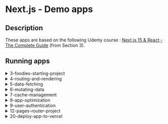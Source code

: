 # Next.js - Demo apps

## Description
These apps are based on the following Udemy course : [Next.js 15 & React - The Complete Guide](https://www.udemy.com/course/nextjs-react-the-complete-guide/) (from Section 3).

## Running apps

<!-- 3-foodies-starting-project -->

<details>
<summary>3-foodies-starting-project</summary>
<dl><dd><dl><dd>

<br/>
<img src="https://img.shields.io/badge/Next.js-14-black?style=flat&logo=nextdotjs&labelColor=black&color=grey" height="25" alt="Next.js 14" title="Next.js 14">

### I. Note
**Submitting images won't work in Production mode**, as we're storing images dynamically in the [public folder](./public/images), and Next.js ignores this folder when building the application. Then, this feature only works in Development mode.

> 💡 A good practice would be to store images in a cloud service such as [AWS S3](https://aws.amazon.com/fr/s3/).

### II. Initialize project
#### A. Install dependencies :
* `npm install`
* `node initdb.js`

#### B. Run Next.js app :
##### 1. DEV mode :
* `npm run dev`

##### 2. PROD mode :
* `npm run build`
* `npm start`

</dl></dd></dl></dd>
</details>

<!-- 4-routing-and-rendering -->

<details>
<summary>4-routing-and-rendering</summary>
<dl><dd><dl><dd>

<br/>
<img src="https://img.shields.io/badge/Next.js-14-black?style=flat&logo=nextdotjs&labelColor=black&color=grey" height="25" alt="Next.js 14" title="Next.js 14">

### I. Note

This project uses the App Routers that was introduced in Next.js 13, instead of the classic Pages Router.

This project also contains an example of [route.js](4-routing-and-rendering/app/(content)/api/route.js) and [middleware.js](4-routing-and-rendering/middleware.js) for demo, but they are not used.

### II. Initialize project
#### A. Install dependencies :
* `npm install`

#### B. Run Next.js app :
* `npm run dev`

</dl></dd></dl></dd>
</details>

<!-- 5-data-fetching -->

<details>
<summary>5-data-fetching</summary>
<dl><dd><dl><dd>

<br/>
<img src="https://img.shields.io/badge/Next.js-14-black?style=flat&logo=nextdotjs&labelColor=black&color=grey" height="25" alt="Next.js 14" title="Next.js 14">

### I. Note
**Express.js backend does not need to run.** This backend server is temporarily useful for following the [Udemy course](https://www.udemy.com/course/nextjs-react-the-complete-guide/) (Section 5), but then everything is modified to use the database with Next.js data fetching instead of using this external Express.js API. **More info here : [DataFetching.md](5-data-fetching/DataFetching.md).**

**data.db** has been moved manually, but was originally generated when the Express.js server was first started.

### II. Initialize project
#### A. Install dependencies :
* `npm install`

#### B. Run Next.js app :
* `npm run dev`

</dl></dd></dl></dd>
</details>

<!-- 6-mutating-data -->

<details>
<summary>6-mutating-data</summary>
<dl><dd><dl><dd>

<br/>
<img src="https://img.shields.io/badge/Next.js-14-black?style=flat&logo=nextdotjs&labelColor=black&color=grey" height="25" alt="Next.js 14" title="Next.js 14">

### I. Note
**posts.db** will be automatically created when starting the application.

### II. Initialize project
#### A. Install dependencies :
* `npm install`

#### B. Add your Cloudinary credentials :
* Create a **.env.local** file in [the root folder of the project](6-mutating-data) with the following fields :
  ```env
  CLOUDINARY_CLOUD_NAME=
  CLOUDINARY_API_KEY=
  CLOUDINARY_API_SECRET=
  ```
* Create a free [cloudinary.com](https://cloudinary.com/) account.
* In your home dashboard, find your API key or create a new one.
* Then fill in all **.env.local** fields with your `Cloud name`, `API Key` and `API Secret`.

#### C. Run Next.js app :
##### 1. DEV mode :
* `npm run dev`

##### 2. PROD mode :
* `npm run build`
* `npm start`

</dl></dd></dl></dd>
</details>

<!-- 7-cache-management -->

<details>
<summary>7-cache-management</summary>
<dl><dd><dl><dd>

<br/>
<img src="https://img.shields.io/badge/Next.js-14-black?style=flat&logo=nextdotjs&labelColor=black&color=grey" height="25" alt="Next.js 14" title="Next.js 14">

### I. Note
This project contains examples to manage cache to improve performance, or to force cache revalidation when required without reloading the whole page.

The current configuration works as is, but if you want to try out other caching management approaches, **take a look at [CacheManagement.md](7-cache-management/CacheManagement.md)** (some details are available in the code itself).

> ⚠️ Note that this is a Next.js 14 project, and there are major caching changes in Next.js 15.

### II. Initialize project
#### A. Install dependencies :
* `npm install`

#### B. Run Next.js app :
* `npm run dev`

</dl></dd></dl></dd>
</details>

<!-- 8-app-optimization -->

<details>
<summary>8-app-optimization</summary>
<dl><dd><dl><dd>

<br/>
<img src="https://img.shields.io/badge/Next.js-14-black?style=flat&logo=nextdotjs&labelColor=black&color=grey" height="25" alt="Next.js 14" title="Next.js 14">

### I. Note
This project contains examples of **image optimization**, which are important for compliance with [Core Web Vitals](https://developers.google.com/search/docs/appearance/core-web-vitals), especially to prevent layout shifting and improve loading :
* Optimization of images from the assets in [header.js](8-app-optimization/components/header.js).
* Optimization of fetched images in [posts.js](8-app-optimization/components/posts.js). This one required special configuration in [next.config.mjs](8-app-optimization/next.config.mjs) to allow fetching images from another domain.

It also contains examples of **static and dynamic metadata**, which are very important for SEO :
* Static metadata example in [home page](8-app-optimization/app/page.js).
* Static metadata example in [main layout](8-app-optimization/app/layout.js).
* Dynamic metadata example in [feed page](8-app-optimization/app/feed/page.js).

> ℹ️ Note that this project doesn't contain any OpenGraph metadata example, but it's possible to define some : https://nextjs.org/docs/app/api-reference/functions/generate-metadata#opengraph

### II. Initialize project
#### A. Install dependencies :
* `npm install`

#### B. Add your Cloudinary credentials :
* Create a **.env.local** file in [the root folder of the project](8-app-optimization) with the following fields :
  ```env
  CLOUDINARY_CLOUD_NAME=
  CLOUDINARY_API_KEY=
  CLOUDINARY_API_SECRET=
  ```
* Create a free [cloudinary.com](https://cloudinary.com/) account.
* In your home dashboard, find your API key or create a new one.
* Then fill in all **.env.local** fields with your `Cloud name`, `API Key` and `API Secret`.

#### C. Run Next.js app :
* `npm run dev`

</dl></dd></dl></dd>
</details>

<!-- 9-user-authentication -->

<details>
<summary>9-user-authentication</summary>
<dl><dd><dl><dd>

<br/>
<img src="https://img.shields.io/badge/Next.js-15-black?style=flat&logo=nextdotjs&labelColor=black&color=grey" height="25" alt="Next.js 15" title="Next.js 15">

### I. Note
This project has been updated to Next.js 15, to fix a small problem when first loading the application at http://localhost:3000/training instead of http://localhost:3000/, the global CSS was not loading for some reason. This update was done following the official recommendations : [**How to upgrade to version 15**](https://nextjs.org/docs/app/guides/upgrading/version-15).

The update involved running a codemod to update to the latest version of Next.js (which was 15.3.4) and manually changing a few lines of code that were causing errors.

> Last commit before updating to Next.js 15 : `a892f1a0d3962f6b7fcfe070dbc4c910678282e9`.

Main files in this project :
* [**Home page form**](9-user-authentication/components/auth-form.js) to sign up or log in.
* [**Authentication server actions**](9-user-authentication/actions/auth-actions.js) listening to form submissions.
* [**Authentication methods**](9-user-authentication/lib/auth.js) that handle session cookies using Lucia Auth, which is a third-party authentication library (it actually calls the database).
* [**Logout button**](9-user-authentication/app/(auth)/layout.js) available in the layout of every page that requires authentication.

> ⚠️ This project uses Lucia Auth v3 which is now deprecated, you can see the official announcement here : https://github.com/lucia-auth/lucia/discussions/1714.
> 
> In a real project, we could use a more recent version of [Lucia Auth](https://lucia-auth.com/sessions/overview), or an alternative such as [Stack Auth](https://stack-auth.com/) or [Auth.js](https://authjs.dev/) (formerly "NextAuth.js"), which are all compatible with Next.js.

### II. Initialize project
#### A. Install dependencies :
* `npm install`

#### B. Run Next.js app :
* `npm run dev`

</dl></dd></dl></dd>
</details>

<!-- 12-pages-router-project -->

<details>
<summary>12-pages-router-project</summary>
<dl><dd><dl><dd>

<br/>
<img src="https://img.shields.io/badge/Next.js-13-black?style=flat&logo=nextdotjs&labelColor=black&color=grey" height="25" alt="Next.js 13" title="Next.js 13">

### I. Note
This demo project uses Pages Router, unlike previous projects which use App Router.

> ⚠️ Note that this is a Next.js 13 project, _which is the version where App Router was introduced_, there are a few differences with previous projects that use Next.js 14.

### II. Initialize project
#### A. Install dependencies :
* `npm install`

#### B. Run Next.js app :
* `npm run dev`

</dl></dd></dl></dd>
</details>

<!-- 20-deploy-app-to-vercel -->

<details>
<summary>20-deploy-app-to-vercel</summary>
<dl><dd><dl><dd>

<br/>
<img src="https://img.shields.io/badge/Next.js-13-black?style=flat&logo=nextdotjs&labelColor=black&color=grey" height="25" alt="Next.js 13" title="Next.js 13">
&nbsp;<img src="https://img.shields.io/badge/Vercel-black?style=flat&logo=vercel" height="25" alt="Vercel" title="Vercel">
&nbsp;<img src="https://img.shields.io/badge/MongoDB-white?style=flat&logo=mongodb" height="25" alt="MongoDB" title="MongoDB">

### I. Note
The purpose of this project is primarily for deployment on Vercel. However, it also includes configurations to connect to a local MongoDB Docker container and to a MongoDB Atlas cloud cluster.

In this section, you will need to define some environment variables. For more more information about them, refer to the official documentation : [**How to use environment variables in Next.js**](https://nextjs.org/docs/pages/guides/environment-variables).

### II. Initialize local environment
#### A. Run a local MongoDB Docker container :
* `docker run --name nextjs_mongo -p 27017:27017 -e MONGO_INITDB_ROOT_USERNAME=admin -e MONGO_INITDB_ROOT_PASSWORD=admin -d mongo`
  > You can replace the username and password with anything you want for your local environment.

#### B. Add your MongoDB container credentials to your environment variables :
* Rename [`.env.local.example`](20-deploy-app-to-vercel/.env.local.example) to `.env.local`
* Replace `<USERNAME>` and `<PASSWORD>` with your credentials (or use `admin` for both if you haven't changed them in the Docker command)

⚠️ Note that the `.env.local` file is ignored by Git in [.gitignore](20-deploy-app-to-vercel/.gitignore). However, it shouldn't be overly sensitive as your container is mostly for local testing without production data.

### III. Initialize cloud environment
#### A. Create a MongoDB Atlas cluster :
* Register at [mongodb.com](https://mongodb.com/) and create a free Atlas cluster.

#### B. Add your MongoDB Atlas credentials to your environment variables :
* Rename [`.env.production.local.example`](20-deploy-app-to-vercel/.env.production.local.example) to `.env.production.local`
* Replace `<USERNAME>`, `<PASSWORD>`, `<CLUSTER>` and `<DATABASE>` with your credentials
  > You can find your connection string in the Atlas dashboard. There might be a "Connect" button on the overview page where you can retrieve these credentials (except the password, which you should have defined earlier).

⚠️ Note that the `.env.production.local` file is ignored by Git in [.gitignore](20-deploy-app-to-vercel/.gitignore), as it is used to access production data within your local environment. Using an `.env.production` file is possible but is considered a poor security practice since pushing it to a repository could compromise your credentials.

⚠️ Also note that Vercel deploys from a Git repository and allows you to manually define your production credentials on their interface, avoiding the need to push them into your repository.

### IV. Initialize project locally
#### A. Install dependencies 
* `npm install`

#### B. Run Next.js app :
##### 1. DEV mode :
* `npm run dev`

To test your MongoDB connections, navigate to http://localhost:3000/contact and try to send a message. If everything is configured correctly, the message should be saved to a new `/my-site` database in your local MongoDB Docker container.

##### 2. PROD mode :
* `npm run build`
* `npm start`

To test your MongoDB connections, navigate to http://localhost:3000/contact and try to send a message. If everything is configured correctly, the message should be saved to a new `/my-site` database in your MongoDB Atlas cloud cluster.


### V. Deploy on Vercel

Deployment to Vercel is explained in this file : [**DeployOnVercel.md**](20-deploy-app-to-vercel/DeployOnVercel.md).

</dl></dd></dl></dd>
</details>